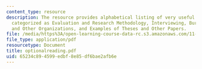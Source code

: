 ```yaml
---
content_type: resource
description: The resource provides alphabetical listing of very useful optional readings
  categorized as Evaluation and Research Methodology, Interviewing, Bureaucracies
  and Other Organizations, and Examples of Theses and Other Papers.
file: /media/https%3A/open-learning-course-data-rc.s3.amazonaws.com/11-233-crafting-research-questions-and-qualitative-methodology-fall-2005/65234c894599edbf8e85df6bae2afb6e_optionalreading.pdf
file_type: application/pdf
resourcetype: Document
title: optionalreading.pdf
uid: 65234c89-4599-edbf-8e85-df6bae2afb6e
---
```

